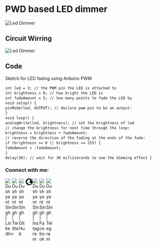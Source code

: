 # PWD based LED dimmer
![ Led Dimmer ](https://miro.medium.com/max/1026/1*2DPbu3Tl4Dh_GgppVOnXXQ.jpeg)

## Circuit Wirring
![ Led Dimmer ](https://miro.medium.com/max/610/1*O6sTKlokn1Lxthbug-ZnjA.png)
## Code 
Sketch for LED fading using Arduino PWM
```
int led = 3; // the PWM pin the LED is attached to
int brightness = 0; // how bright the LED is
int fadeAmount = 5; // how many points to fade the LED by
void setup() {
pinMode(led, OUTPUT); // declare pwm pin to be an output:
}
void loop() {
analogWrite(led, brightness); // set the brightness of led
// change the brightness for next time through the loop:
brightness = brightness + fadeAmount;
// reverse the direction of the fading at the ends of the fade:
if (brightness <= 0 || brightness >= 255) {
fadeAmount = -fadeAmount;
}
delay(30); // wait for 30 milliseconds to see the dimming effect }

```

### Connect with me:

[<img align="left" alt="Dushyant Singh | LinkedIn" width="22px" src="https://cdn.jsdelivr.net/npm/simple-icons@v3/icons/linkedin.svg" />][linkedin]
[<img align="left" alt="Dushyant Singh | Twitter" width="22px" src="https://cdn.jsdelivr.net/npm/simple-icons@v3/icons/twitter.svg" />][twitter]
[<img align="left" alt="Dushyant Singh | GitHub" width="22px" src="https://cdn.jsdelivr.net/npm/simple-icons@v3/icons/medium.svg" />][github]
[<img align="left" alt="Dushyant Singh | Medium" width="22px" src="https://raw.githubusercontent.com/iconic/open-iconic/master/svg/globe.svg" />][medium]
[<img align="left" alt="Dushyant Singh | Instagram" width="22px" src="https://cdn.jsdelivr.net/npm/simple-icons@v3/icons/instagram.svg" />][instagram]
[<img align="left" alt="Dushyant Singh | Facebook" width="22px" src="https://cdn.jsdelivr.net/npm/simple-icons@v3/icons/facebook.svg" />][facebook]
[<img align="left" alt="Dushyant Singh | Telegram" width="22px" src="https://cdn.jsdelivr.net/npm/simple-icons@v3/icons/telegram.svg" />][telegram]

<br />

[medium]: https://dushyantsingh-ds.medium.com/
[linkedin]: https://linkedin.com/in/dushyantsingh-ds/
[instagram]: https://www.instagram.com/dushyantsingh.ds/
[twitter]: https://twitter.com/dushyantsingh_d
[facebook]: https://www.facebook.com/dushyantsingh.india
[github]: https://github.com/Dushyantsingh-ds
[telegram]: https://t.me/dushyantsingh_d

 
